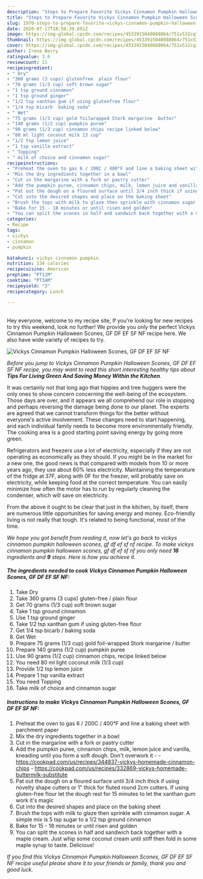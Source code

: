 ```yaml
---
description: "Steps to Prepare Favorite Vickys Cinnamon Pumpkin Halloween Scones, GF DF EF SF NF"
title: "Steps to Prepare Favorite Vickys Cinnamon Pumpkin Halloween Scones, GF DF EF SF NF"
slug: 1970-steps-to-prepare-favorite-vickys-cinnamon-pumpkin-halloween-scones-gf-df-ef-sf-nf
date: 2020-07-17T18:56:39.691Z
image: https://img-global.cpcdn.com/recipes/4533915040088064/751x532cq70/vickys-cinnamon-pumpkin-halloween-scones-gf-df-ef-sf-nf-recipe-main-photo.jpg
thumbnail: https://img-global.cpcdn.com/recipes/4533915040088064/751x532cq70/vickys-cinnamon-pumpkin-halloween-scones-gf-df-ef-sf-nf-recipe-main-photo.jpg
cover: https://img-global.cpcdn.com/recipes/4533915040088064/751x532cq70/vickys-cinnamon-pumpkin-halloween-scones-gf-df-ef-sf-nf-recipe-main-photo.jpg
author: Irene Berry
ratingvalue: 3.6
reviewcount: 11
recipeingredient:
- " Dry"
- "360 grams (3 cups) glutenfree  plain flour"
- "70 grams (1/3 cup) soft brown sugar"
- "1 tsp ground cinnamon"
- "1 tsp ground ginger"
- "1/2 tsp xanthan gum if using glutenfree flour"
- "1/4 tsp bicarb  baking soda"
- " Wet"
- "75 grams (1/3 cup) gold foilwrapped Stork margarine  butter"
- "140 grams (1/2 cup) pumpkin puree"
- "90 grams (1/2 cup) cinnamon chips recipe linked below"
- "80 ml light coconut milk 13 cup"
- "1/2 tsp lemon juice"
- "1 tsp vanilla extract"
- " Topping"
- " milk of choice and cinnamon sugar"
recipeinstructions:
- "Preheat the oven to gas 6 / 200C / 400°F and line a baking sheet with parchment paper"
- "Mix the dry ingredients together in a bowl"
- "Cut in the margarine with a fork or pastry cutter"
- "Add the pumpkin puree, cinnamon chips, milk, lemon juice and vanilla, kneading until you form a soft dough. Don&#39;t overwork it  https://cookpad.com/us/recipes/344837-vickys-homemade-cinnamon-chips https://cookpad.com/us/recipes/332869-vickys-homemade-buttermilk-substitute"
- "Pat out the dough on a floured surface until 3/4 inch thick if using novelty shape cutters or 1&#34; thick for fluted round 2cm cutters. If using gluten-free flour let the dough rest for 15 minutes to let the xanthan gum work it&#39;s magic"
- "Cut into the desired shapes and place on the baking sheet"
- "Brush the tops with milk to glaze then sprinkle with cinnamon sugar. A simple mix is 5 tsp sugar to a 1/2 tsp ground cinnamon"
- "Bake for 15 - 18 minutes or until risen and golden"
- "You can split the scones in half and sandwich back together with a maple cream. Just whip some coconut cream until stiff then fold in some maple syrup to taste. Delicious!"
categories:
- Recipe
tags:
- vickys
- cinnamon
- pumpkin

katakunci: vickys cinnamon pumpkin 
nutrition: 134 calories
recipecuisine: American
preptime: "PT11M"
cooktime: "PT34M"
recipeyield: "3"
recipecategory: Lunch

---
```

<br>
Hey everyone, welcome to my recipe site, If you're looking for new recipes to try this weekend, look no further! We provide you only the perfect Vickys Cinnamon Pumpkin Halloween Scones, GF DF EF SF NF recipe here. We also have wide variety of recipes to try.
<br>


![Vickys Cinnamon Pumpkin Halloween Scones, GF DF EF SF NF](https://img-global.cpcdn.com/recipes/4533915040088064/751x532cq70/vickys-cinnamon-pumpkin-halloween-scones-gf-df-ef-sf-nf-recipe-main-photo.jpg)

<i>Before you jump to Vickys Cinnamon Pumpkin Halloween Scones, GF DF EF SF NF recipe, you may want to read this short interesting healthy tips about 
<strong>Tips For Living Green And Saving Money Within the Kitchen</strong>.</i>
</br>

It was certainly not that long ago that hippies and tree huggers were the only ones to show concern concerning the well-being of the ecosystem. Those days are over, and it appears we all comprehend our role in stopping and perhaps reversing the damage being done to our planet. The experts are agreed that we cannot transform things for the better without everyone's active involvement. These changes need to start happening, and each individual family needs to become more environmentally friendly. The cooking area is a good starting point saving energy by going more green.

Refrigerators and freezers use a lot of electricity, especially if they are not operating as economically as they should. If you might be in the market for a new one, the good news is that compared with models from 10 or more years ago, they use about 60% less electricity. Maintaining the temperature of the fridge at 37F, along with 0F for the freezer, will probably save on electricity, while keeping food at the correct temperature. You can easily minimize how often the motor has to run by regularly cleaning the condenser, which will save on electricity.

From the above it ought to be clear that just in the kitchen, by itself, there are numerous little opportunities for saving energy and money. Eco-friendly living is not really that tough. It's related to being functional, most of the time.


<i>We hope you got benefit from reading it, now let's go back to vickys cinnamon pumpkin halloween scones, gf df ef sf nf recipe. To make vickys cinnamon pumpkin halloween scones, gf df ef sf nf you only need <strong>16</strong> ingredients and <strong>9</strong> steps. Here is how you achieve it.
</i>

##### The ingredients needed to cook Vickys Cinnamon Pumpkin Halloween Scones, GF DF EF SF NF:

1. Take  Dry
1. Take 360 grams (3 cups) gluten-free / plain flour
1. Get 70 grams (1/3 cup) soft brown sugar
1. Take 1 tsp ground cinnamon
1. Use 1 tsp ground ginger
1. Take 1/2 tsp xanthan gum if using gluten-free flour
1. Get 1/4 tsp bicarb / baking soda
1. Get  Wet
1. Prepare 75 grams (1/3 cup) gold foil-wrapped Stork margarine / butter
1. Prepare 140 grams (1/2 cup) pumpkin puree
1. Use 90 grams (1/2 cup) cinnamon chips, recipe linked below
1. You need 80 ml light coconut milk (1/3 cup)
1. Provide 1/2 tsp lemon juice
1. Prepare 1 tsp vanilla extract
1. You need  Topping
1. Take  milk of choice and cinnamon sugar


##### Instructions to make Vickys Cinnamon Pumpkin Halloween Scones, GF DF EF SF NF:

1. Preheat the oven to gas 6 / 200C / 400°F and line a baking sheet with parchment paper
1. Mix the dry ingredients together in a bowl
1. Cut in the margarine with a fork or pastry cutter
1. Add the pumpkin puree, cinnamon chips, milk, lemon juice and vanilla, kneading until you form a soft dough. Don&#39;t overwork it -  - https://cookpad.com/us/recipes/344837-vickys-homemade-cinnamon-chips - https://cookpad.com/us/recipes/332869-vickys-homemade-buttermilk-substitute
1. Pat out the dough on a floured surface until 3/4 inch thick if using novelty shape cutters or 1&#34; thick for fluted round 2cm cutters. If using gluten-free flour let the dough rest for 15 minutes to let the xanthan gum work it&#39;s magic
1. Cut into the desired shapes and place on the baking sheet
1. Brush the tops with milk to glaze then sprinkle with cinnamon sugar. A simple mix is 5 tsp sugar to a 1/2 tsp ground cinnamon
1. Bake for 15 - 18 minutes or until risen and golden
1. You can split the scones in half and sandwich back together with a maple cream. Just whip some coconut cream until stiff then fold in some maple syrup to taste. Delicious!


<i>If you find this Vickys Cinnamon Pumpkin Halloween Scones, GF DF EF SF NF recipe useful please share it to your friends or family, thank you and good luck.</i>
